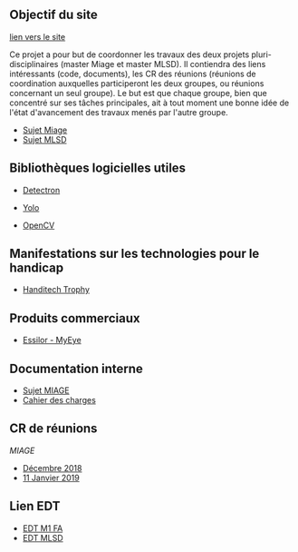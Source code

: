 ## Objectif du site 

[lien vers le site](https://frole.github.io/AI4Eye/)

Ce projet a pour but de coordonner les travaux des deux projets pluri-disciplinaires (master Miage et master MLSD).
Il contiendra des liens intéressants (code, documents), les CR des réunions (réunions de coordination auxquelles participeront les deux groupes, ou réunions concernant un seul groupe). Le but est que chaque groupe, bien que concentré sur ses tâches principales, ait à tout moment une bonne idée de l'état d'avancement des travaux menés par l'autre groupe.

- [Sujet Miage](http://ajouterlienverspdf)
- [Sujet MLSD](http://ajouterlienverspdf)


## Bibliothèques logicielles utiles 

- [Detectron](https://research.fb.com/downloads/detectron/)

- [Yolo](https://pjreddie.com/darknet/yolo/)

- [OpenCV](https://opencv.org/)

## Manifestations sur les technologies pour le handicap

- [Handitech Trophy](https://www.lahanditech.fr/les-trophees-2018)

## Produits commerciaux

- [Essilor - MyEye](http://www.myeye.fr/)

## Documentation interne

- [Sujet MIAGE](https://github.com/frole/AI4Eye/wiki/Sujet-PPD-MIAGE)
- [Cahier des charges](https://github.com/frole/AI4Eye/wiki/Cahier-des-charges-au-11-janvier-2019)


## CR de réunions 

*MIAGE*
- [Décembre 2018](https://github.com/frole/AI4Eye/wiki/Compte-Rendu-Réunion-de-décembre-2018-(MIAGE))
- [11 Janvier 2019](https://github.com/frole/AI4Eye/wiki/Compte-Rendu-Réunion-du-11-janvier-2019-(MIAGE))

## Lien EDT

- [EDT M1 FA](https://github.com/frole/AI4Eye/wiki/Compte-Rendu-Réunion-de-décembre-2018-(MIAGE))
- [EDT MLSD](https://github.com/frole/AI4Eye/wiki/Compte-Rendu-Réunion-du-11-janvier-2019-(MIAGE))







